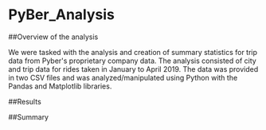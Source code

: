 # PyBer_Analysis

##Overview of the analysis

We were tasked with the analysis and creation of summary statistics for trip data from Pyber's proprietary company data. The analysis consisted of city and trip data for rides taken in January to April 2019. The data was provided in two CSV files and was analyzed/manipulated using Python with the Pandas and Matplotlib libraries. 

##Results

##Summary
